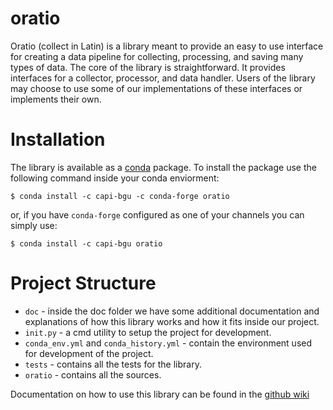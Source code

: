 # oratio

Oratio (collect in Latin) is a library meant to provide an easy to use interface for creating a data pipeline for collecting, processing, and saving many types of data.
The core of the library is straightforward. It provides interfaces for a collector, processor, and data handler. Users of the library may choose to use some of our implementations of these interfaces or implements their own. 

# Installation

The library is available as a [conda](https://docs.conda.io/en/latest/) package. To install the package use the following command inside your conda enviorment:

```shell
$ conda install -c capi-bgu -c conda-forge oratio
```

or, if you have `conda-forge` configured as one of your channels you can simply use:

```shell
$ conda install -c capi-bgu oratio
```

# Project Structure

* `doc` - inside the doc folder we have some additional documentation and explanations of how this library works and how it fits inside our project.
* `init.py` - a cmd utility to setup the project for development.
* `conda_env.yml` and `conda_history.yml` - contain the environment used for development of the project.
* `tests` - contains all the tests for the library.
* `oratio` - contains all the sources.

Documentation on how to use this library can be found in the [github wiki](https://github.com/capi-bgu/oratio/wiki)

